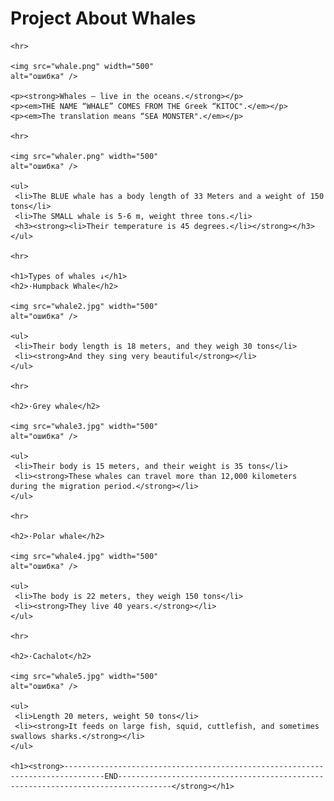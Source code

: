 <html>	
	<head>
	<title>Project About Whales</title>
	</head>

<body>
	<h1>Project About Whales</h1>
	
	<hr>
	
	<img src="whale.png" width="500"
	alt="ошибка" />
	
	<p><strong>Whales ― live in the oceans.</strong></p>
	<p><em>THE NAME “WHALE” COMES FROM THE Greek “KITOC".</em></p>
	<p><em>The translation means “SEA MONSTER".</em></p>
	
	<hr>
	
	<img src="whaler.png" width="500"
	alt="ошибка" />
	
	<ul>
	 <li>The BLUE whale has a body length of 33 Meters and a weight of 150 tons</li>
	 <li>The SMALL whale is 5-6 m, weight three tons.</li>
	 <h3><strong><li>Their temperature is 45 degrees.</li></strong></h3>
	</ul>
	
	<hr>
	
	<h1>Types of whales ↓</h1>
	<h2>·Humpback Whale</h2>
	
	<img src="whale2.jpg" width="500"
	alt="ошибка" />
	
	<ul>
	 <li>Their body length is 18 meters, and they weigh 30 tons</li>
	 <li><strong>And they sing very beautiful</strong></li>
	</ul>
	
	<hr>
	
	<h2>·Grey whale</h2>
	
	<img src="whale3.jpg" width="500"
	alt="ошибка" />
	
	<ul>
	 <li>Their body is 15 meters, and their weight is 35 tons</li>
	 <li><strong>These whales can travel more than 12,000 kilometers during the migration period.</strong></li>
	</ul>
	
	<hr>
	
	<h2>·Polar whale</h2>
	
	<img src="whale4.jpg" width="500"
	alt="ошибка" />
	
	<ul>
	 <li>The body is 22 meters, they weigh 150 tons</li>
	 <li><strong>They live 40 years.</strong></li>
	</ul>
	
	<hr>
	
	<h2>·Cachalot</h2>
	
	<img src="whale5.jpg" width="500"
	alt="ошибка" />
	
	<ul>
	 <li>Length 20 meters, weight 50 tons</li>
	 <li><strong>It feeds on large fish, squid, cuttlefish, and sometimes swallows sharks.</strong></li>
	</ul>
	
	<h1><strong>-------------------------------------------------------------------------------END----------------------------------------------------------------------------------</strong></h1>
</body>
</html>
